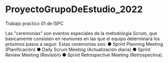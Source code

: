 # ProyectoGrupoDeEstudio_2022
Trabajo practico 01 de ISPC









Las "ceremonias" son eventos especiales de la metodología Scrum, que básicamente consisten en reuniones en las que el equipo determinará los próximos pasos a seguir. Estas ceremonias son:
● Sprint Planning Meeting (Planificación)
● Daily Scrum Meeting (Actualización diaria)
● Sprint Review Meeting (Revisión)
● Sprint Retrospective Meeting (Retrospectiva).
